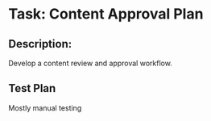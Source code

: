 # Task: Content Approval Plan

## Description: 
Develop a content review and approval workflow.

## Test Plan
Mostly manual testing

